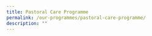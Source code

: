 ```yaml
---
title: Pastoral Care Programme
permalink: /our-programmes/pastoral-care-programme/
description: ""
---
```

